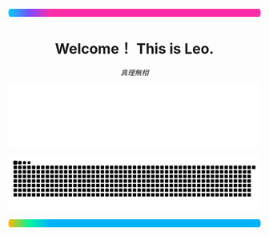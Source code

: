 <!-- 顶部流动色条 -->
<p align="center">
  <img src="assets/frame-top.svg" width="100%" height="16" alt="flow bar top">
</p>

<h1 align="center">Welcome！ This is Leo.</h1>
<p align="center"><em>真理無相</em></p>
<!-- Eddy Covariance - Machine Learning - Software Development 动图 -->
<p align="center">
  <img src="assets/ems-animation.svg" alt="Eddy Covariance - Machine Learning - Software Development Animation">
</p>
<p align="center">
  <picture>
    <source media="(prefers-color-scheme: dark)" srcset="snake-dark.svg">
    <source media="(prefers-color-scheme: light)" srcset="snake.svg">
    <img alt="github contribution snake" src="snake.svg">
  </picture>
</p>

<!-- 底部流动色条 -->
<p align="center">
  <img src="assets/frame-bottom.svg" width="100%" height="16" alt="flow bar bottom">
</p>
